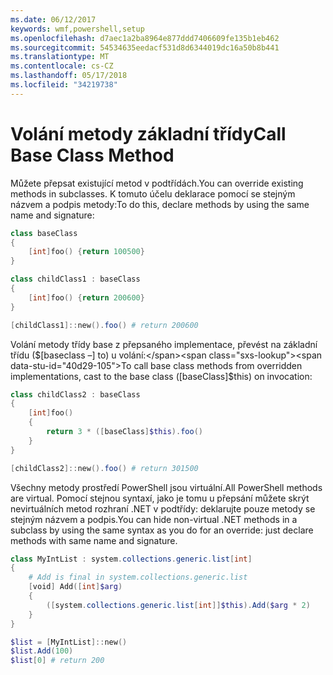 ```yaml
---
ms.date: 06/12/2017
keywords: wmf,powershell,setup
ms.openlocfilehash: d7aec1a2ba8964e877ddd7406609fe135b1eb462
ms.sourcegitcommit: 54534635eedacf531d8d6344019dc16a50b8b441
ms.translationtype: MT
ms.contentlocale: cs-CZ
ms.lasthandoff: 05/17/2018
ms.locfileid: "34219738"
---
```

# <a name="call-base-class-method"></a><span data-ttu-id="40d29-102">Volání metody základní třídy</span><span class="sxs-lookup"><span data-stu-id="40d29-102">Call Base Class Method</span></span>

<span data-ttu-id="40d29-103">Můžete přepsat existující metod v podtřídách.</span><span class="sxs-lookup"><span data-stu-id="40d29-103">You can override existing methods in subclasses.</span></span> <span data-ttu-id="40d29-104">K tomuto účelu deklarace pomocí se stejným názvem a podpis metody:</span><span class="sxs-lookup"><span data-stu-id="40d29-104">To do this, declare methods by using the same name and signature:</span></span>

```powershell
class baseClass
{
    [int]foo() {return 100500}
}

class childClass1 : baseClass
{
    [int]foo() {return 200600}
}

[childClass1]::new().foo() # return 200600
```

<span data-ttu-id="40d29-105">Volání metody třídy base z přepsaného implementace, převést na základní třídu ($[baseclass –] to) u volání:</span><span class="sxs-lookup"><span data-stu-id="40d29-105">To call base class methods from overridden implementations, cast to the base class ([baseClass]$this) on invocation:</span></span>

```powershell
class childClass2 : baseClass
{
    [int]foo()
    {
        return 3 * ([baseClass]$this).foo()
    }
}

[childClass2]::new().foo() # return 301500
```

<span data-ttu-id="40d29-106">Všechny metody prostředí PowerShell jsou virtuální.</span><span class="sxs-lookup"><span data-stu-id="40d29-106">All PowerShell methods are virtual.</span></span> <span data-ttu-id="40d29-107">Pomocí stejnou syntaxí, jako je tomu u přepsání můžete skrýt nevirtuálních metod rozhraní .NET v podtřídy: deklarujte pouze metody se stejným názvem a podpis.</span><span class="sxs-lookup"><span data-stu-id="40d29-107">You can hide non-virtual .NET methods in a subclass by using the same syntax as you do for an override: just declare methods with same name and signature.</span></span>

```powershell
class MyIntList : system.collections.generic.list[int]
{
    # Add is final in system.collections.generic.list
    [void] Add([int]$arg)
    {
        ([system.collections.generic.list[int]]$this).Add($arg * 2)
    }
}

$list = [MyIntList]::new()
$list.Add(100)
$list[0] # return 200
```
